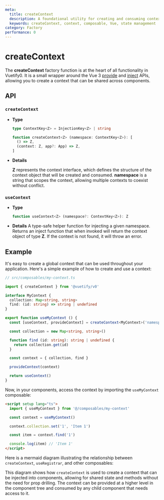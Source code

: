 ```yaml
---
meta:
  title: createContext
  description: A foundational utility for creating and consuming context throughout your application, enabling sharing state and methods across components without prop drilling.
  keywords: createContext, context, composable, Vue, state management
category: Factory
performance: 0
---
```


<script setup>
  import Mermaid from '@/components/Mermaid.vue'
</script>

# createContext

The **createContext** factory function is at the heart of all functionality in Vuetify0. It is a small wrapper around the Vue 3 [provide](https://vuejs.org/api/composition-api.html#provide) and [inject](https://vuejs.org/api/composition-api.html#inject) APIs, allowing you to create a context that can be shared across components.

## API

### `createContext`

- **Type**
  ```ts
  type ContextKey<Z> = InjectionKey<Z> | string

  function createContext<Z> (namespace: ContextKey<Z>): [
    () => Z,
    (context: Z, app?: App) => Z,
  ]
  ```
- **Details**

  **Z** represents the context interface, which defines the structure of the context object that will be created and consumed. **namespace** is a string that scopes the context, allowing multiple contexts to coexist without conflict.

### `useContext`

- **Type**
  ```ts
  function useContext<Z> (namespace?: ContextKey<Z>): Z
  ```
- **Details**
  A type-safe helper function for injecting a given namespace. Returns an inject function that when invoked will return the context object of type **Z**. If the context is not found, it will throw an error.

## Example

It's easy to create a global context that can be used throughout your application. Here's a simple example of how to create and use a context:

```ts
// src/composables/my-context.ts

import { createContext } from '@vuetify/v0'

interface MyContext {
  collection: Map<string, string>
  find: (id: string) => string | undefined
}

export function useMyContext () {
  const [useContext, provideContext] = createContext<MyContext>('namespace')

  const collection = new Map<string, string>()

  function find (id: string): string | undefined {
    return collection.get(id)
  }

  const context = { collection, find }

  provideContext(context)

  return useContext()
}
```

Now, in your components, access the context by importing the `useMyContext` composable:

```html
<script setup lang="ts">
  import { useMyContext } from '@/composables/my-context'

  const context = useMyContext()

  context.collection.set('1', 'Item 1')

  const item = context.find('1')

  console.log(item) // 'Item 1'
</script>
```

Here is a mermaid diagram illustrating the relationship between `createContext`, `useRegistrar`, and other composables:

<Mermaid code="
graph TD
    A(createApp) --> B(useMyContext)
    B --> C{provideContext}
    C --> D(Component 1)
    C --> E(Component 2)
    C --> F(Component 3)
" />

This diagram shows how `createContext` is used to create a context that can be injected into components, allowing for shared state and methods without the need for prop drilling. The context can be provided at a higher level in the component tree and consumed by any child component that needs access to it.
